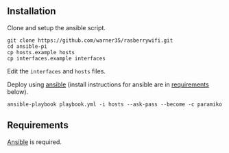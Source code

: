 
## Installation

Clone and setup the ansible script. 

```
git clone https://github.com/warner35/rasberrywifi.git
cd ansible-pi
cp hosts.example hosts
cp interfaces.example interfaces
```

Edit the `interfaces` and `hosts` files.

Deploy using [ansible](http://www.ansible.com) (install instructions for ansible are in [requirements](#requirements) below).

```
ansible-playbook playbook.yml -i hosts --ask-pass --become -c paramiko
```

## Requirements

[Ansible](http://www.ansible.com/) is required. 



